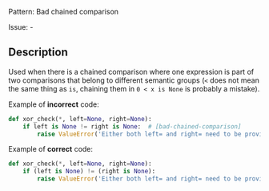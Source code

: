 Pattern: Bad chained comparison

Issue: -

## Description

Used when there is a chained comparison where one expression is part of two comparisons that belong to different semantic groups (`<` does not mean the same thing as `is`, chaining them in `0 < x is None` is probably a mistake).

Example of **incorrect** code:

```python
def xor_check(*, left=None, right=None):
    if left is None != right is None:  # [bad-chained-comparison]
        raise ValueError('Either both left= and right= need to be provided or none should.')
```

Example of **correct** code:

```python
def xor_check(*, left=None, right=None):
    if (left is None) != (right is None):
        raise ValueError('Either both left= and right= need to be provided or none should.')
```